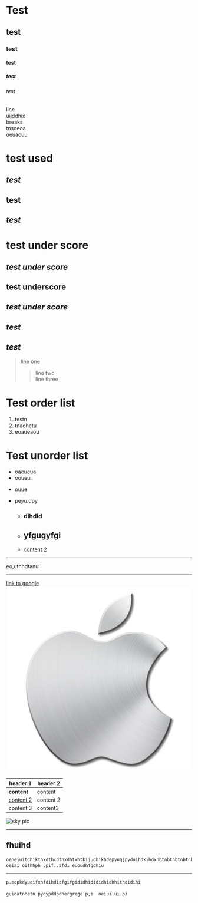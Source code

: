 # Test
## test
### test
#### test
##### test
###### test
line  
uijddhix   
breaks  
tnsoeoa       
oeuaouu  
# test used  
## *test*  
## **test**  
## ***test***  


# test under score  
## _test under score_  
## __test underscore__  
## ___test under score___   

## *test*  
## ***test***  
> line one
>> line two  
>> line three

# Test order list  
1. testn  
3. tnaohetu
5. eoaueaou

# Test unorder list
+ oaeueua
+ ooueuii
* ouue 
- peyu.dpy
    - ### dihdid
    * ## yfgugyfgi
    + [content 2](https://www.google.com/)
***
eo,utnhdtanui  

---
[link to google]()
![show picture](apple.png)  


 | **header 1** |  header 2   |
 -|-
| **content**  | content    |
| [content 2](https://www.google.com/) |  content 2 |
| content 3 | content3|

![sky pic](https://upload.wikimedia.org/wikipedia/commons/1/16/Appearance_of_sky_for_weather_forecast%2C_Dhaka%2C_Bangladesh.JPG)  

---
## fhuihd  
    oepejuitdhikthxdthxdthxdhtxhtkijudhikhdepyuqjpyduihdkihdxhbtnbtnbtnbtnbnbtuijqjuikdhxkdhkdhkdhididhidhdhdhd  oeiai oifhhph .pif..5fdi euoudhfgdhiu

---
    p.eopkdyueifxhfdihdicfgifgididhidididhidhhithdidihi

    guioatnhetn pydypddpdhergrege.p,i  oeiui.ui.pi